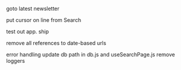 goto latest newsletter


put cursor on line from Search 


test out app. ship


remove all references to date-based urls

error handling
update db path in db.js and useSearchPage.js
remove loggers
